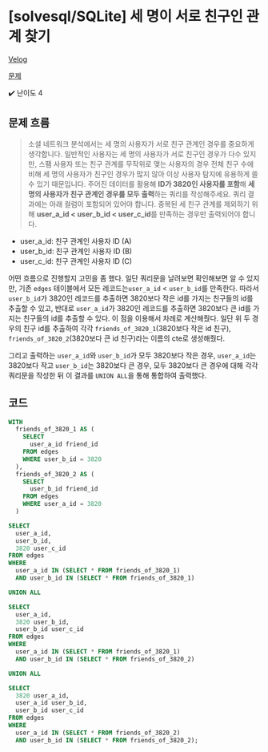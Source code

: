 # [solvesql/SQLite] 세 명이 서로 친구인 관계 찾기

[Velog](https://velog.io/@semoon/solvesqlSQLite-세-명이-서로-친구인-관계-찾기)

[문제](https://solvesql.com/problems/friend-group-of-3/)

✔️ 난이도 4

## 문제 흐름
> 소셜 네트워크 분석에서는 세 명의 사용자가 서로 친구 관계인 경우를 중요하게 생각합니다.
일반적인 사용자는 세 명의 사용자가 서로 친구인 경우가 다수 있지만, 스팸 사용자 또는 친구 관계를 무작위로 맺는 사용자의 경우 전체 친구 수에 비해 세 명의 사용자가 친구인 경우가 많지 않아 이상 사용자 탐지에 유용하게 쓸 수 있기 때문입니다.
주어진 데이터를 활용해 **ID가 3820인 사용자를 포함**해 **세 명의 사용자가 친구 관계인 경우를 모두 출력**하는 쿼리를 작성해주세요. 쿼리 결과에는 아래 컬럼이 포함되어 있어야 합니다.
중복된 세 친구 관계를 제외하기 위해 **user_a_id < user_b_id < user_c_id**를 만족하는 경우만 출력되어야 합니다.
- user_a_id: 친구 관계인 사용자 ID (A)
- user_b_id: 친구 관계인 사용자 ID (B)
- user_c_id: 친구 관계인 사용자 ID (C)

어떤 흐름으로 진행할지 고민을 좀 했다.
일단 쿼리문을 날려보면 확인해보면 알 수 있지만, 기존 `edges` 테이블에서 모든 레코드는`user_a_id` < `user_b_id`를 만족한다.
따라서 `user_b_id`가 3820인 레코드를 추출하면 3820보다 작은 id를 가지는 친구들의 id를 추출할 수 있고,
반대로 `user_a_id`가 3820인 레코드를 추출하면 3820보다 큰 id를 가지는 친구들의 id를 추출할 수 있다.
이 점을 이용해서 차례로 계산해줬다.
일단 위 두 경우의 친구 id를 추출하여 각각 `friends_of_3820_1`(3820보다 작은 id 친구), `friends_of_3820_2`(3820보다 큰 id 친구)라는 이름의 cte로 생성해줬다.

그리고 출력하는 `user_a_id`와 `user_b_id`가 모두 3820보다 작은 경우,
`user_a_id`는 3820보다 작고 `user_b_id`는 3820보다 큰 경우,
모두 3820보다 큰 경우에 대해 각각 쿼리문을 작성한 뒤
이 결과를 `UNION ALL`을 통해 통합하여 출력했다.

## 코드
```sql
WITH
  friends_of_3820_1 AS (
    SELECT
      user_a_id friend_id
    FROM edges
    WHERE user_b_id = 3820
  ),
  friends_of_3820_2 AS (
    SELECT
      user_b_id friend_id
    FROM edges
    WHERE user_a_id = 3820
  )

SELECT
  user_a_id,
  user_b_id,
  3820 user_c_id
FROM edges
WHERE
  user_a_id IN (SELECT * FROM friends_of_3820_1)
  AND user_b_id IN (SELECT * FROM friends_of_3820_1)

UNION ALL

SELECT
  user_a_id,
  3820 user_b_id,
  user_b_id user_c_id
FROM edges
WHERE
  user_a_id IN (SELECT * FROM friends_of_3820_1)
  AND user_b_id IN (SELECT * FROM friends_of_3820_2)

UNION ALL

SELECT
  3820 user_a_id,
  user_a_id user_b_id,
  user_b_id user_c_id
FROM edges
WHERE
  user_a_id IN (SELECT * FROM friends_of_3820_2)
  AND user_b_id IN (SELECT * FROM friends_of_3820_2);
```

